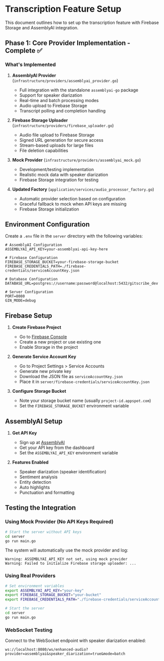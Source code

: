 # Transcription Feature Setup

This document outlines how to set up the transcription feature with Firebase Storage and AssemblyAI integration.

## Phase 1: Core Provider Implementation - Complete ✅

### What's Implemented

1. **AssemblyAI Provider** (`infrastructure/providers/assemblyai_provider.go`)
   - Full integration with the standalone `assemblyai-go` package
   - Support for speaker diarization
   - Real-time and batch processing modes
   - Audio upload to Firebase Storage
   - Transcript polling and completion handling

2. **Firebase Storage Uploader** (`infrastructure/providers/firebase_uploader.go`)
   - Audio file upload to Firebase Storage
   - Signed URL generation for secure access
   - Stream-based uploads for large files
   - File deletion capabilities

3. **Mock Provider** (`infrastructure/providers/assemblyai_mock.go`)
   - Development/testing implementation
   - Realistic mock data with speaker diarization
   - Firebase Storage integration for testing

4. **Updated Factory** (`application/services/audio_processor_factory.go`)
   - Automatic provider selection based on configuration
   - Graceful fallback to mock when API keys are missing
   - Firebase Storage initialization

## Environment Configuration

Create a `.env` file in the `server` directory with the following variables:

```env
# AssemblyAI Configuration
ASSEMBLYAI_API_KEY=your-assemblyai-api-key-here

# Firebase Configuration
FIREBASE_STORAGE_BUCKET=your-firebase-storage-bucket
FIREBASE_CREDENTIALS_PATH=./firebase-credentials/serviceAccountKey.json

# Database Configuration
DATABASE_URL=postgres://username:password@localhost:5432/gitscribe_dev

# Server Configuration
PORT=8080
GIN_MODE=debug
```

## Firebase Setup

1. **Create Firebase Project**
   - Go to [Firebase Console](https://console.firebase.google.com/)
   - Create a new project or use existing one
   - Enable Storage in the project

2. **Generate Service Account Key**
   - Go to Project Settings > Service Accounts
   - Generate new private key
   - Download the JSON file as `serviceAccountKey.json`
   - Place it in `server/firebase-credentials/serviceAccountKey.json`

3. **Configure Storage Bucket**
   - Note your storage bucket name (usually `project-id.appspot.com`)
   - Set the `FIREBASE_STORAGE_BUCKET` environment variable

## AssemblyAI Setup

1. **Get API Key**
   - Sign up at [AssemblyAI](https://www.assemblyai.com/)
   - Get your API key from the dashboard
   - Set the `ASSEMBLYAI_API_KEY` environment variable

2. **Features Enabled**
   - Speaker diarization (speaker identification)
   - Sentiment analysis
   - Entity detection
   - Auto highlights
   - Punctuation and formatting

## Testing the Integration

### Using Mock Provider (No API Keys Required)

```bash
# Start the server without API keys
cd server
go run main.go
```

The system will automatically use the mock provider and log:
```
Warning: ASSEMBLYAI_API_KEY not set, using mock provider
Warning: Failed to initialize Firebase storage uploader: ...
```

### Using Real Providers

```bash
# Set environment variables
export ASSEMBLYAI_API_KEY="your-key"
export FIREBASE_STORAGE_BUCKET="your-bucket"
export FIREBASE_CREDENTIALS_PATH="./firebase-credentials/serviceAccountKey.json"

# Start the server
cd server
go run main.go
```

### WebSocket Testing

Connect to the WebSocket endpoint with speaker diarization enabled:

```
ws://localhost:8080/ws/enhanced-audio?provider=assemblyai&speaker_diarization=true&mode=batch
```